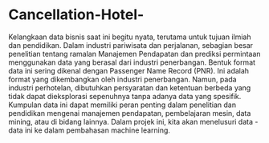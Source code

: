 # Cancellation-Hotel-

Kelangkaan data bisnis saat ini begitu nyata, terutama untuk tujuan ilmiah dan pendidikan. Dalam industri pariwisata dan perjalanan, sebagian besar penelitian tentang ramalan Manajemen Pendapatan dan prediksi permintaan menggunakan data yang berasal dari industri penerbangan. Bentuk format data ini sering dikenal dengan Passenger Name Record (PNR). Ini adalah format yang dikembangkan oleh industri penerbangan. Namun, pada industri perhotelan, dibutuhkan persyaratan dan ketentuan berbeda yang tidak dapat dieksplorasi sepenuhnya tanpa adanya data yang spesifik. Kumpulan data ini dapat memiliki peran penting dalam penelitian dan pendidikan mengenai manajemen pendapatan, pembelajaran mesin, data mining, atau di bidang lainnya. Dalam projek ini, kita akan menelusuri data - data ini ke dalam pembahasan machine learning.
